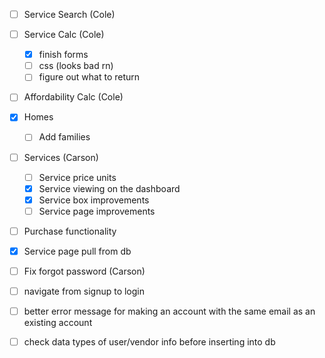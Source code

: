 - [ ] Service Search (Cole)
- [ ] Service Calc (Cole)
    - [X] finish forms
    - [ ] css (looks bad rn)
    - [ ] figure out what to return
- [ ] Affordability Calc (Cole)


- [X] Homes
    - [ ] Add families
- [ ] Services (Carson)
    - [ ] Service price units
    - [X] Service viewing on the dashboard
    - [X] Service box improvements
    - [ ] Service page improvements
- [ ] Purchase functionality

- [X] Service page pull from db
- [ ] Fix forgot password (Carson)

- [ ] navigate from signup to login
- [ ] better error message for making an account with the same email as an existing account
- [ ] check data types of user/vendor info before inserting into db
